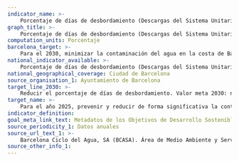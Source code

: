 ```yaml
---
indicator_name: >-
    Porcentaje de días de desbordamiento (Descargas del Sistema Unitario - DSU *) en tiempo de lluvia en las playas de Barcelona en relación con los días de lluvia significativa (> = 1mm)   
graph_title: >-
    Porcentaje de días de desbordamiento (Descargas del Sistema Unitario - DSU *) en tiempo de lluvia en las playas de Barcelona en relación con los días de lluvia significativa (> = 1mm)
computation_units: Porcentaje
barcelona_target: >-
    Para el 2030, minimizar la contaminación del agua en la costa de Barcelona
national_indicator_available: >-
    Porcentaje de días de desbordamiento (Descargas del Sistema Unitario - DSU *) en tiempo de lluvia en las playas de Barcelona en relación con los días de lluvia significativa (> = 1mm)
national_geographical_coverage: Ciudad de Barcelona 
source_organisation_1: Ayuntamiento de Barcelona
target_line_2030: >-
    Reducir el porcentaje de días de desbordamiento. Valor meta 2030: no determinado
target_name: >-
    Para el año 2025, prevenir y reducir de forma significativa la contaminación marina de todo tipo, en particular la producida por actividades realizadas en tierra firme, incluidos los detritus marinos y la contaminación por nutrientes
indicator_definition:
goal_meta_link_text: Metadatos de los Objetivos de Desarrollo Sostenible de las Naciones Unidas (pdf 894kB)
source_periodicity_1: Datos anuales
source_url_text_1: >-
    Barcelona Ciclo del Agua, SA (BCASA). Área de Medio Ambiente y Servicios Urbanos 
source_other_info_1:
---
```

